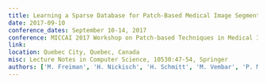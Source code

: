 ```yaml
---
title: Learning a Sparse Database for Patch-Based Medical Image Segmentation
date: 2017-09-10
conference_dates: September 10-14, 2017
conference: MICCAI 2017 Workshop on Patch-based Techniques in Medical Imaging (PATCH-MI 2017)
link:
location: Quebec City, Quebec, Canada
misc: Lecture Notes in Computer Science, 10530:47-54, Springer 
authors: ['M. Freiman', 'H. Nickisch', 'H. Schmitt', 'M. Vembar', 'P. Maurovich-Horvat', 'P.M. Donnelly', 'L. Goshen']
---
```

